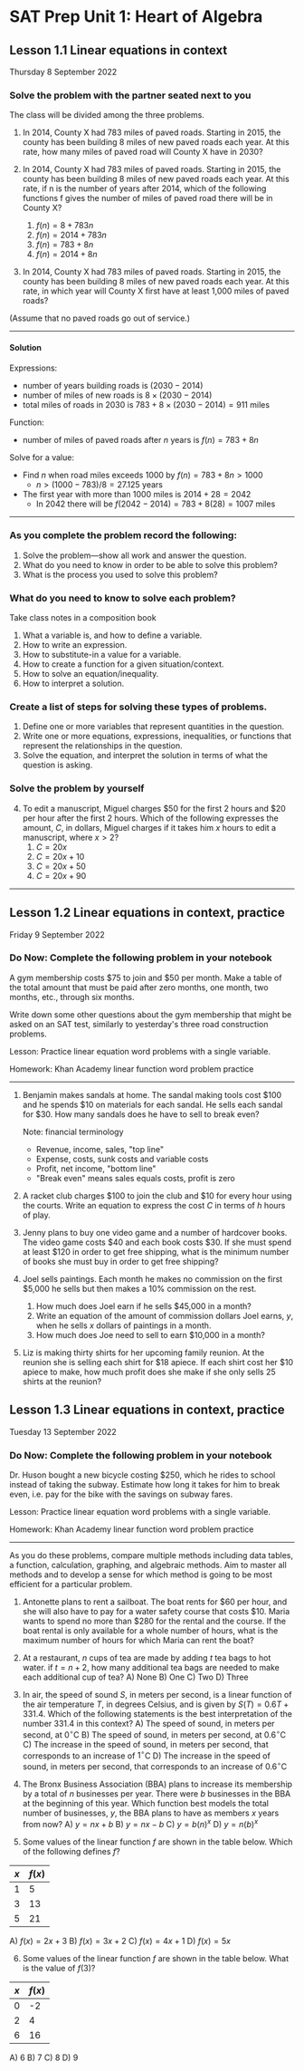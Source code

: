 # SAT Prep Unit 1: Heart of Algebra

## Lesson 1.1 Linear equations in context

Thursday 8 September 2022

### Solve the problem with the partner seated next to you

The class will be divided among the three problems.

1. In 2014, County X had 783 miles of paved roads. Starting in 2015, the county has been building 8 miles of new paved roads each year. At this rate, how many miles of paved road will County X have in 2030?
1. In 2014, County X had 783 miles of paved roads. Starting in 2015, the county has been building 8 miles of new paved roads each year. At this rate, if n is the number of years after 2014, which of the following functions f gives the number of miles of paved road there will be in County X?
    1. $f(n) = 8 + 783n$
    1. $f(n) = 2014 + 783n$
    1. $f(n) = 783 + 8n$
    1. $f(n) = 2014 + 8n$

1. In 2014, County X had 783 miles of paved roads. Starting in 2015, the county has been building 8 miles of new paved roads each year. At this rate, in which year will County X first have at least 1,000 miles of paved roads?

  (Assume that no paved roads go out of service.)
__________

#### Solution

Expressions:

* number of years building roads is $(2030-2014)$
* number of miles of new roads is $8 \times (2030-2014)$
* total miles of roads in 2030 is $783+8 \times (2030-2014)=911$ miles

Function:

* number of miles of paved roads after $n$ years is $f(n) = 783 + 8n$

Solve for a value:

* Find $n$ when road miles exceeds 1000 by $f(n) = 783 + 8n > 1000$
  * $n > (1000-783)/8=27.125$ years
* The first year with more than 1000 miles is $2014+28=2042$
  * In 2042 there will be $f(2042-2014) = 783 + 8(28) = 1007$ miles

__________

### As you complete the problem record the following:

1. Solve the problem—show all work and answer the question.
1. What do you need to know in order to be able to solve this problem?
1. What is the process you used to solve this problem?

### What do you need to know to solve each problem?

Take class notes in a composition book

1. What a variable is, and how to define a variable.
1. How to write an expression.
1. How to substitute-in a value for a variable.
1. How to create a function for a given situation/context.
1. How to solve an equation/inequality.
1. How to interpret a solution.

### Create a list of steps for solving these types of problems.

1. Define one or more variables that represent quantities in the question.
1. Write one or more equations, expressions, inequalities, or functions that represent the relationships in the question.
1. Solve the equation, and interpret the solution in terms of what the question is asking.

### Solve the problem by yourself

4. To edit a manuscript, Miguel charges \$50 for the first 2 hours and \$20 per hour after the first 2 hours. Which of the following expresses the amount, $C$, in dollars, Miguel charges if it takes him $x$ hours to edit a manuscript, where $x>2$?  
    1. $C=20x$
    1. $C=20x+10$
    1. $C=20x+50$
    1. $C=20x+90$

__________

## Lesson 1.2 Linear equations in context, practice

Friday 9 September 2022

### Do Now: Complete the following problem in your notebook

A gym membership costs \$75 to join and \$50 per month. Make a table of the total amount that must be paid after zero months, one month, two months, etc., through six months.

Write down some other questions about the gym membership that might be asked on an SAT test, similarly to yesterday's three road construction problems.

Lesson: Practice linear equation word problems with a single variable.

Homework: Khan Academy linear function word problem practice
__________

1. Benjamin makes sandals at home. The sandal making tools cost \$100 and he spends \$10 on materials for each sandal. He sells each sandal for \$30. How many sandals does he have to sell to break even?

    Note: financial terminology

    * Revenue, income, sales, "top line"
    * Expense, costs, sunk costs and variable costs
    * Profit, net income, "bottom line"
    * "Break even" means sales equals costs, profit is zero

1. A racket club charges \$100 to join the club and \$10 for every hour using the courts. Write an equation to express the cost $C$ in terms of $h$ hours of play.

1. Jenny plans to buy one video game and a number of hardcover books. The video game costs \$40 and each book costs \$30. If she must spend at least \$120 in order to get free shipping, what is the minimum number of books she must buy in order to get free shipping?

1. Joel sells paintings. Each month he makes no commission on the first \$5,000 he sells but then makes a 10% commission on the rest.
    1. How much does Joel earn if he sells \$45,000 in a month?
    1. Write an equation of the amount of commission dollars Joel earns, $y$, when he sells $x$ dollars of paintings in a month.
    1. How much does Joe need to sell to earn $10,000 in a month?

1. Liz is making thirty shirts for her upcoming family reunion. At the reunion she is selling each shirt for \$18 apiece. If each shirt cost her \$10 apiece to make, how much profit does she make if she only sells 25 shirts at the reunion?  

## Lesson 1.3 Linear equations in context, practice

Tuesday 13 September 2022

### Do Now: Complete the following problem in your notebook

Dr. Huson bought a new bicycle costing \$250, which he rides to school instead of taking the subway. Estimate how long it takes for him to break even, i.e. pay for the bike with the savings on subway fares.

Lesson: Practice linear equation word problems with a single variable.

Homework: Khan Academy linear function word problem practice
_______

As you do these problems, compare multiple methods including data tables, a function, calculation, graphing, and algebraic methods. Aim to master all methods and to develop a sense for which method is going to be most efficient for a particular problem.

1. Antonette plans to rent a sailboat. The boat rents for \$60 per hour, and she will also have to pay for a water safety course that costs \$10. Maria wants to spend no more than \$280 for the rental and the course. If the boat rental is only available for a whole number of hours, what is the maximum number of hours for which Maria can rent the boat?

1. At a restaurant, $n$ cups of tea are made by adding $t$ tea bags to hot water. if $t=n+2$, how many additional tea bags are needed to make each additional cup of tea?
    A) None
    B) One
    C) Two
    D) Three
1. In air, the speed of sound $S$, in meters per second, is a linear function of the air temperature $T$, in degrees Celsius, and is given by $S(T)=0.6 T + 331.4$. Which of the following statements is the best interpretation of the number 331.4 in this context?
  A) The speed of sound, in meters per second, at $0^\circ$C
  B) The speed of sound, in meters per second, at $0.6^\circ$C
  C) The increase in the speed of sound, in meters per second, that corresponds to an increase of  $1^\circ$C
  D) The increase in the speed of sound, in meters per second, that corresponds to an increase of  $0.6^\circ$C

1. The Bronx Business Association (BBA) plans to increase its membership by a total of $n$ businesses per year. There were $b$ businesses in the BBA at the beginning of this year. Which function best models the total number of businesses, $y$, the BBA plans to have as members $x$ years from now?
    A) $y=nx+b$
    B) $y=nx-b$
    C) $y=b(n)^x$
    D) $y=n(b)^x$

1. Some values of the linear function $f$ are shown in the table below. Which of the following defines $f$?

$x$ | $f(x)$
--| ----
1 | 5
3 | 13
5 | 21

  A) $f(x)=2x+3$
  B) $f(x)=3x+2$
  C) $f(x)=4x+1$
  D) $f(x)=5x$

6. Some values of the linear function $f$ are shown in the table below. What is the value of $f(3)$?

$x$ | $f(x)$
--| ----
0 | -2
2 | 4
6 | 16

  A) 6
  B) 7
  C) 8
  D) 9